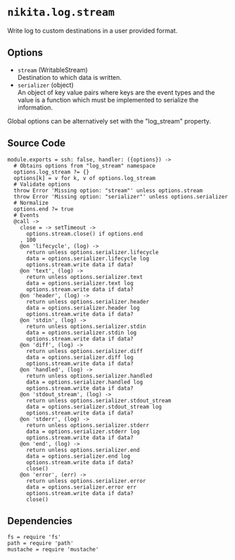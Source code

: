 
# `nikita.log.stream`

Write log to custom destinations in a user provided format.

## Options

* `stream` (WritableStream)   
  Destination to which data is written.
* `serializer` (object)   
  An object of key value pairs where keys are the event types and the value is a
  function which must be implemented to serialize the information.

Global options can be alternatively set with the "log_stream" property.

## Source Code

    module.exports = ssh: false, handler: ({options}) ->
      # Obtains options from "log_stream" namespace
      options.log_stream ?= {}
      options[k] = v for k, v of options.log_stream
      # Validate options
      throw Error 'Missing option: "stream"' unless options.stream
      throw Error 'Missing option: "serializer"' unless options.serializer
      # Normalize
      options.end ?= true
      # Events
      @call ->
        close = -> setTimeout ->
          options.stream.close() if options.end
        , 100
        @on 'lifecycle', (log) ->
          return unless options.serializer.lifecycle
          data = options.serializer.lifecycle log
          options.stream.write data if data?
        @on 'text', (log) ->
          return unless options.serializer.text
          data = options.serializer.text log
          options.stream.write data if data?
        @on 'header', (log) ->
          return unless options.serializer.header
          data = options.serializer.header log
          options.stream.write data if data?
        @on 'stdin', (log) ->
          return unless options.serializer.stdin
          data = options.serializer.stdin log
          options.stream.write data if data?
        @on 'diff', (log) ->
          return unless options.serializer.diff
          data = options.serializer.diff log
          options.stream.write data if data?
        @on 'handled', (log) ->
          return unless options.serializer.handled
          data = options.serializer.handled log
          options.stream.write data if data?
        @on 'stdout_stream', (log) ->
          return unless options.serializer.stdout_stream
          data = options.serializer.stdout_stream log
          options.stream.write data if data?
        @on 'stderr', (log) ->
          return unless options.serializer.stderr
          data = options.serializer.stderr log
          options.stream.write data if data?
        @on 'end', (log) ->
          return unless options.serializer.end
          data = options.serializer.end log
          options.stream.write data if data?
          close()
        @on 'error', (err) ->
          return unless options.serializer.error
          data = options.serializer.error err
          options.stream.write data if data?
          close()

## Dependencies

    fs = require 'fs'
    path = require 'path'
    mustache = require 'mustache'
